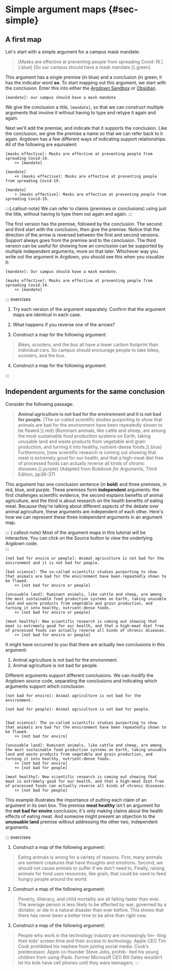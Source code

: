 # Simple argument maps {#sec-simple}

## A first map ##

Let's start with a simple argument for a campus mask mandate:  

> [Masks are effective at preventing people from spreading Covid-19.]{.blue}  [So our campus should have a mask mandate.]{.green}

This argument has a single premise (in blue) and a conclusion (in green; it has the indicator word **so**.  To start mapping out this argument, we start with the conclusion. Enter this into either the [Argdown Sandbox](02-argdown.html#using-the-argdown-sandbox) or [Obsidian](02-argdown.html#using-argdown-with-obsidian).  


```
[mandate]: our campus should have a mask mandate
```

We give the conclusion a title, `[mandate]`, so that we can construct multiple arguments that involve it without having to type and retype it again and again.  

Next we'll add the premise, and indicate that it supports the conclusion.  Like the conclusion, we give the premise a name so that we can refer back to it again.  Argdown has a few different ways of indicating support relationships.  All of the following are equivalent: 

```
[masks effective]: Masks are effective at preventing people from spreading Covid-19.
	+> [mandate]
	
[mandate]
	<+ [masks effective]: Masks are effective at preventing people from spreading Covid-19.

[mandate] 
	+ [masks effective]: Masks are effective at preventing people from spreading Covid-19.
```

:::{.callout-note}
We can refer to claims (premises or conclusions) using just the title, without having to type them out again and again. 
:::

The first version has the premise, followed by the conclusion.  The second and third start with the conclusion, then give the premise.  Notice that the direction of the arrow is reversed between the first and second versions.  Support always goes from the premise and to the conclusion.  The third version can be useful for showing how an conclusion can be supported by multiple independent arguments; more on that later.  Whichever way you write out the argument in Argdown, you should see this when you visualize it:  

```{.argdown-map}
[mandate]: Our campus should have a mask mandate. 

[masks effective]: Masks are effective at preventing people from spreading Covid-19.
	+> [mandate]
```

::: exercises
1. Try each version of the argument separately.  Confirm that the argument maps are identical in each case. 

2. What happens if you reverse one of the arrows? 

3. Construct a map for the following argument: 

> Bikes, scooters, and the bus all have a lower carbon footprint than individual cars.  So campus should encourage people to take bikes, scooters, and the bus.  

4. Construct a map for the following argument: 

> 
:::



## Independent arguments for the same conclusion ##

Consider the following passage:  

> **Animal agriculture is not bad for the environment and it is not bad for people.** [The so-called scientific studies purporting to show that animals are bad for the environment have been repeatedly shown to be flawed.]{.red} [Ruminant animals, like cattle and sheep, are among the most sustainable food production systems on Earth, taking unusable land and waste products from vegetable and grain production, and turning it into healthy, nutrient-dense foods.]{.blue} Furthermore, [new scientific research is coming out showing that meat is extremely good for our health, and that a high-meat diet free of processed foods can actually reverse all kinds of chronic diseases.]{.purple} (Adapted from *Rulebook for Arguments*, Third Edition, pp36-37)

This argument has one conclusion sentence (in **bold**) and three premises, in red, blue, and purple. These premises form **independent** arguments:  the first challenges scientific evidence, the second explains benefits of animal agriculture, and the third is about research on the health benefits of eating meat.  Because they're talking about different aspects of the debate over animal agriculture, these arguments are independent of each other.  Here's how we can represent these three independent arguments in an argument map.  

::: {.callout-note}
Most of the argument maps in this tutorial will be interactive.  You can click on the Source button to view the underlying Argdown code.  
:::

```{.argdown-map mode="web-component"}
[not bad for enviro or people]: Animal agriculture is not bad for the environment and it is not bad for people. 

[bad science]: The so-called scientific studies purporting to show that animals are bad for the environment have been repeatedly shown to be flawed. 
	+> [not bad for enviro or people]

[unusuable land]: Ruminant animals, like cattle and sheep, are among the most sustainable food production systems on Earth, taking unusable land and waste products from vegetable and grain production, and turning it into healthy, nutrient-dense foods.
	+> [not bad for enviro or people]
	
[meat healthy]: New scientific research is coming out showing that meat is extremely good for our health, and that a high-meat diet free of processed foods can actually reverse all kinds of chronic diseases.
	+> [not bad for enviro or people]
```

It might have occurred to you that there are actually *two* conclusions in this argument: 

1. Animal agriculture is not bad for the environment. 
2. Animal agriculture is not bad for people. 

Different arguments support different conclusions.  We can modify the Argdown source code, separating the conclusions and indicating which arguments support which conclusion. 

```{.argdown-map mode="web-component"}
[not bad for enviro]: Animal agriculture is not bad for the environment. 

[not bad for people]: Animal agriculture is not bad for people. 


[bad science]: The so-called scientific studies purporting to show that animals are bad for the environment have been repeatedly shown to be flawed. 
	+> [not bad for enviro]

[unusuable land]: Ruminant animals, like cattle and sheep, are among the most sustainable food production systems on Earth, taking unusable land and waste products from vegetable and grain production, and turning it into healthy, nutrient-dense foods.
	+> [not bad for enviro]
	+> [not bad for people]
	
[meat healthy]: New scientific research is coming out showing that meat is extremely good for our health, and that a high-meat diet free of processed foods can actually reverse all kinds of chronic diseases.
	+> [not bad for people]
```

This example illustrates the importance of putting each claim of an argument in its own box.  The premise **meat healthy** isn't an argument for the **not bad for enviro** conclusion; it's only making claims about the health effects of eating meat.  And someone might present an objection to the **unusuable land** premise without addressing the other two, independent arguments.  


::: exercises
1. Construct a map of the following argument: 

> Eating animals is wrong for a variety of reasons. First, many animals are sentient creatures that have thoughts and emotions. Second, we should not cause animals to suffer if we don’t need to. Finally, raising animals for food uses resources, like grain, that could be used to feed hungry people around the world. 

2. Construct a map of the following argument: 

> Poverty, illiteracy, and child mortality are all falling faster than ever. The average person is less likely to be affected by war, governed by a dictator, or die in a natural disaster than ever before. This shows that there has never been a better time to be alive than right now.

3. Construct a map of the following argument: 

> People who work in the technology industry are increasingly lim- iting their kids’ screen time and their access to technology. Apple CEO Tim Cook prohibited his nephew from joining social media. Cook’s predecessor, Apple co-founder Steve Jobs, prohib- ited his young children from using iPads. Former Microsoft CEO Bill Gates wouldn’t let his kids have cell phones until they were teenagers. 
:::


